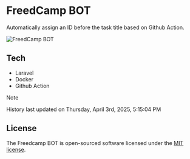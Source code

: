 # FreedCamp BOT

Automatically assign an ID before the task title based on Github Action.

![FreedCamp BOT](https://repository-images.githubusercontent.com/737932867/7d34798b-2680-471c-b089-a78a718d3d6a)

## Tech

- Laravel
- Docker
- Github Action

> [!NOTE]  
> History last updated on Thursday, April 3rd, 2025, 5:15:04 PM

## License

The Freedcamp BOT is open-sourced software licensed under the [MIT license](https://opensource.org/licenses/MIT).
